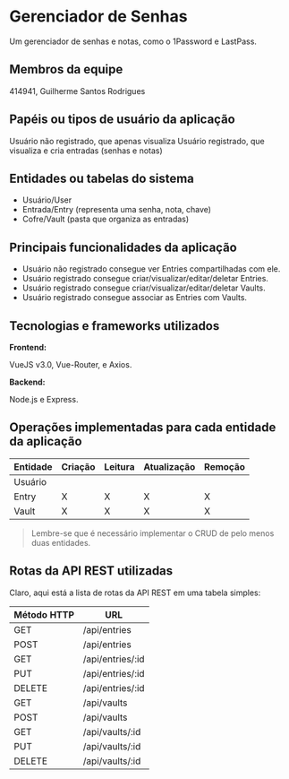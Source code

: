 # Gerenciador de Senhas

Um gerenciador de senhas e notas, como o 1Password e LastPass.

## Membros da equipe

414941, Guilherme Santos Rodrigues

## Papéis ou tipos de usuário da aplicação

Usuário não registrado, que apenas visualiza
Usuário registrado, que visualiza e cria entradas (senhas e notas)

## Entidades ou tabelas do sistema

- Usuário/User
- Entrada/Entry (representa uma senha, nota, chave)
- Cofre/Vault (pasta que organiza as entradas)

## Principais funcionalidades da aplicação

- Usuário não registrado consegue ver Entries compartilhadas com ele.
- Usuário registrado consegue criar/visualizar/editar/deletar Entries.
- Usuário registrado consegue criar/visualizar/editar/deletar Vaults.
- Usuário registrado consegue associar as Entries com Vaults.

## Tecnologias e frameworks utilizados

**Frontend:**

VueJS v3.0, Vue-Router, e Axios.

**Backend:**

Node.js e Express.

## Operações implementadas para cada entidade da aplicação


| Entidade| Criação | Leitura | Atualização | Remoção |
| --- | --- | --- | --- | --- |
| Usuário |  |    |  |  |
| Entry | X |  X  |  X | X |
| Vault | X |  X  | X | X |

> Lembre-se que é necessário implementar o CRUD de pelo menos duas entidades.

## Rotas da API REST utilizadas

Claro, aqui está a lista de rotas da API REST em uma tabela simples:

| Método HTTP | URL               |
|-------------|-------------------|
| GET         | /api/entries      |
| POST        | /api/entries      |
| GET         | /api/entries/:id  |
| PUT         | /api/entries/:id  |
| DELETE      | /api/entries/:id  |
| GET         | /api/vaults       |
| POST        | /api/vaults       |
| GET         | /api/vaults/:id   |
| PUT         | /api/vaults/:id   |
| DELETE      | /api/vaults/:id   |